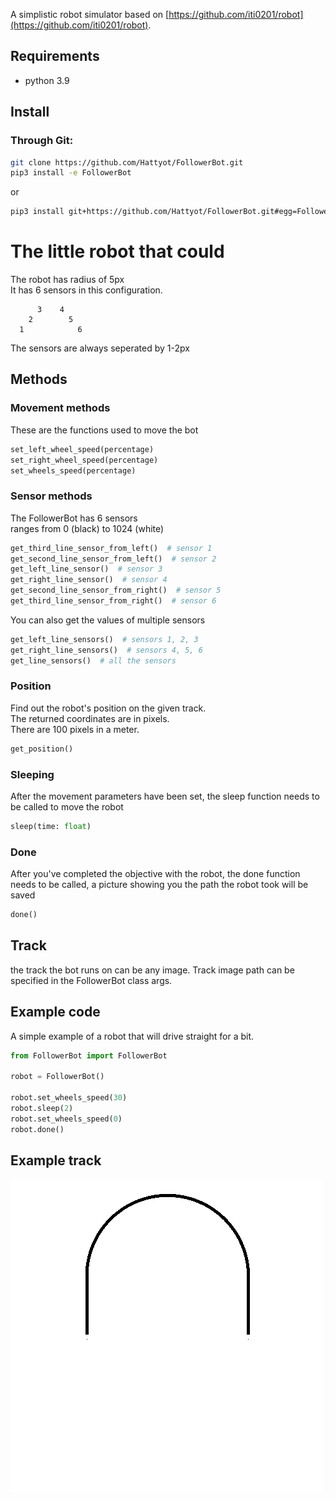 A simplistic robot simulator based on [https://github.com/iti0201/robot](https://github.com/iti0201/robot).


## Requirements
* python 3.9

## Install
### Through Git:
```bash
git clone https://github.com/Hattyot/FollowerBot.git
pip3 install -e FollowerBot
```
or
```bash
pip3 install git+https://github.com/Hattyot/FollowerBot.git#egg=FollowerBot
```


# The little robot that could
The robot has radius of 5px \
It has 6 sensors in this configuration.
```
      3    4
    2        5
  1            6
```
The sensors are always seperated by 1-2px

## Methods
### Movement methods
These are the functions used to move the bot
```python
set_left_wheel_speed(percentage)
set_right_wheel_speed(percentage)
set_wheels_speed(percentage)
```

### Sensor methods
The FollowerBot has 6 sensors\
ranges from 0 (black) to 1024 (white)
```python
get_third_line_sensor_from_left()  # sensor 1
get_second_line_sensor_from_left()  # sensor 2
get_left_line_sensor()  # sensor 3
get_right_line_sensor()  # sensor 4
get_second_line_sensor_from_right()  # sensor 5
get_third_line_sensor_from_right()  # sensor 6
```
You can also get the values of multiple sensors
```python
get_left_line_sensors()  # sensors 1, 2, 3
get_right_line_sensors()  # sensors 4, 5, 6
get_line_sensors()  # all the sensors
```

### Position
Find out the robot's position on the given track.\
The returned coordinates are in pixels.\
There are 100 pixels in a meter.
```python
get_position()
```

### Sleeping
After the movement parameters have been set, the sleep function needs to be called to move the robot
```python
sleep(time: float)
```

### Done
After you've completed the objective with the robot, the done function needs to be called, a picture showing you the path the robot took will be saved
```python
done()
```

## Track
the track the bot runs on can be any image. Track image path can be specified in the FollowerBot class args.

## Example code
A simple example of a robot that will drive straight for a bit.
```python
from FollowerBot import FollowerBot

robot = FollowerBot()

robot.set_wheels_speed(30)
robot.sleep(2)
robot.set_wheels_speed(0)
robot.done()
```

## Example track
![track.png](https://github.com/Hattyot/FollowerBot/blob/main/track.png?raw=true)


